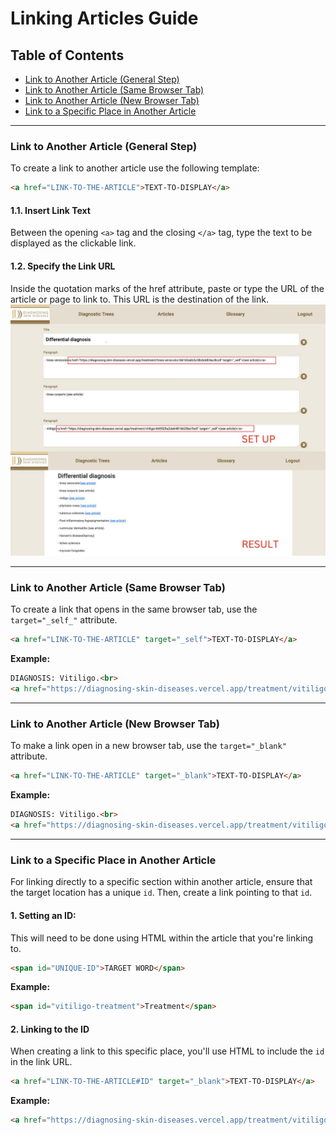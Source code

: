 # Linking Articles Guide

## Table of Contents

- [Link to Another Article (General Step)](#1-link-to-another-article-general-step)
- [Link to Another Article (Same Browser Tab)](#2-link-to-another-article-same-browser-tab)
- [Link to Another Article (New Browser Tab)](#3-link-to-another-article-new-browser-tab)
- [Link to a Specific Place in Another Article](#4-link-to-a-specific-place-in-another-article)

***
### **Link to Another Article (General Step)**
To create a link to another article use the following template:

```html
<a href="LINK-TO-THE-ARTICLE">TEXT-TO-DISPLAY</a>
```

#### 1.1. Insert Link Text
Between the opening `<a>` tag and the closing `</a>` tag, type the text to be displayed as the clickable link.

#### 1.2. Specify the Link URL
Inside the quotation marks of the href attribute, paste or type the URL of the article or page to link to. This URL is the destination of the link.
![Local Image](./assets/linking-articles.jpg "Link articles example")
***
### **Link to Another Article (Same Browser Tab)**

To create a link that opens in the same browser tab, use the `target="_self_"` attribute.


```html
<a href="LINK-TO-THE-ARTICLE" target="_self">TEXT-TO-DISPLAY</a>
```

**Example:**

```html
DIAGNOSIS: Vitiligo.<br>
<a href="https://diagnosing-skin-diseases.vercel.app/treatment/vitiligo/660525a2de64816625be7be5" target="_self">Click here to view article.</a>
```
***
###  **Link to Another Article (New Browser Tab)**

To make a link open in a new browser tab, use the `target="_blank"` attribute. 


```html
<a href="LINK-TO-THE-ARTICLE" target="_blank">TEXT-TO-DISPLAY</a>
```

**Example:**

```html
DIAGNOSIS: Vitiligo.<br>
<a href="https://diagnosing-skin-diseases.vercel.app/treatment/vitiligo/660525a2de64816625be7be5" target="_blank">Click here to view article.</a>
```
***
### **Link to a Specific Place in Another Article**

For linking directly to a specific section within another article, ensure that the target location has a unique `id`. Then, create a link pointing to that `id`.

#### 1. Setting an ID:

This will need to be done using HTML within the article that you're linking to.

```html
<span id="UNIQUE-ID">TARGET WORD</span>
```

**Example:**

```html
<span id="vitiligo-treatment">Treatment</span>
```

#### 2. Linking to the ID

When creating a link to this specific place, you'll use HTML to include the `id` in the link URL.

```html
<a href="LINK-TO-THE-ARTICLE#ID" target="_blank">TEXT-TO-DISPLAY</a>
```

**Example:**

```html
<a href="https://diagnosing-skin-diseases.vercel.app/treatment/vitiligo/660525a2de64816625be7be5#treatment" target="_self">Read about the treatment</a>
```
